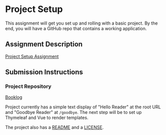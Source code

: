 # Project Setup
This assignment will get you set up and rolling with a basic project. By the end, you will have a GitHub repo that contains a working application.

## Assignment Description
[Project Setup Assignment](https://education.launchcode.org/liftoff/assignments/project-setup/)

## Submission Instructions

### Project Repository

[Booklog](https://github.com/trevorstinson/booklog)

Project currently has a simple text display of "Hello Reader" at the root URL and "Goodbye Reader" at `/goodbye`. The next step will be to set up Thymeleaf and Vue to render templates.

The project also has a [README](https://github.com/trevorstinson/booklog/blob/master/README.md) and a [LICENSE](https://github.com/trevorstinson/booklog/blob/master/LICENSE).
